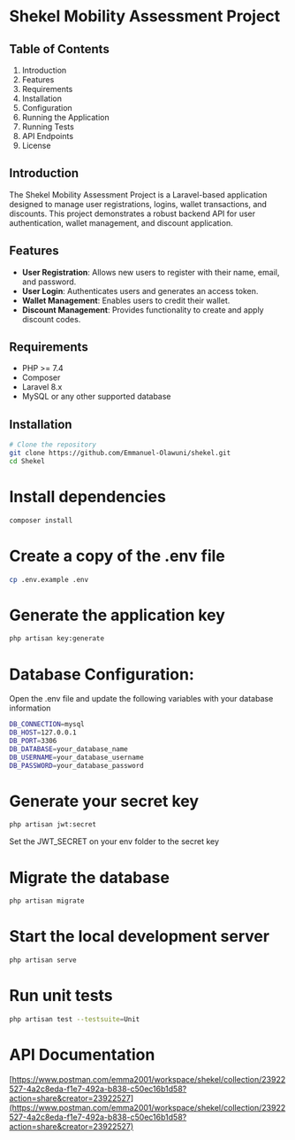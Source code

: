 # Shekel Mobility Assessment Project

## Table of Contents

1. Introduction
2. Features
3. Requirements
4. Installation
5. Configuration
6. Running the Application
7. Running Tests
8. API Endpoints
9. License

## Introduction

The Shekel Mobility Assessment Project is a Laravel-based application designed to manage user registrations, logins, wallet transactions, and discounts. This project demonstrates a robust backend API for user authentication, wallet management, and discount application.

## Features

- **User Registration**: Allows new users to register with their name, email, and password.
- **User Login**: Authenticates users and generates an access token.
- **Wallet Management**: Enables users to credit their wallet.
- **Discount Management**: Provides functionality to create and apply discount codes.

## Requirements

- PHP >= 7.4
- Composer
- Laravel 8.x
- MySQL or any other supported database

## Installation

```bash
# Clone the repository
git clone https://github.com/Emmanuel-Olawuni/shekel.git
cd Shekel
```
# Install dependencies
```bash
composer install
```

# Create a copy of the .env file
```bash
cp .env.example .env
```

# Generate the application key
```bash
php artisan key:generate
```

# Database Configuration:

Open the .env file and update the following variables with your database information

```bash
DB_CONNECTION=mysql
DB_HOST=127.0.0.1
DB_PORT=3306
DB_DATABASE=your_database_name
DB_USERNAME=your_database_username
DB_PASSWORD=your_database_password
 ```
# Generate your secret key

```bash
php artisan jwt:secret
```

Set the JWT_SECRET on your env folder to the secret key

# Migrate the database

```bash
php artisan migrate
```

# Start the local development server
```bash
php artisan serve
```

# Run unit tests
```bash
php artisan test --testsuite=Unit
```

# API Documentation
[https://www.postman.com/emma2001/workspace/shekel/collection/23922527-4a2c8eda-f1e7-492a-b838-c50ec16b1d58?action=share&creator=23922527](https://www.postman.com/emma2001/workspace/shekel/collection/23922527-4a2c8eda-f1e7-492a-b838-c50ec16b1d58?action=share&creator=23922527)



